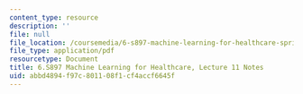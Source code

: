 ```yaml
---
content_type: resource
description: ''
file: null
file_location: /coursemedia/6-s897-machine-learning-for-healthcare-spring-2019/abbd4894f97c801108f1cf4accf6645f_MIT6_S897S19_lec11note.pdf
file_type: application/pdf
resourcetype: Document
title: 6.S897 Machine Learning for Healthcare, Lecture 11 Notes
uid: abbd4894-f97c-8011-08f1-cf4accf6645f
---
```

